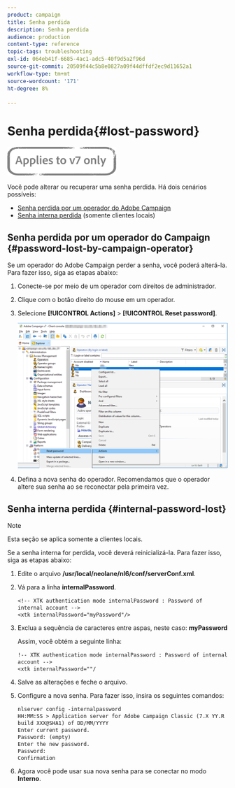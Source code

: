```yaml
---
product: campaign
title: Senha perdida
description: Senha perdida
audience: production
content-type: reference
topic-tags: troubleshooting
exl-id: 064eb41f-6685-4ac1-adc5-40f9d5a2f96d
source-git-commit: 20509f44c5b8e0827a09f44dffdf2ec9d11652a1
workflow-type: tm+mt
source-wordcount: '171'
ht-degree: 8%

---
```


# Senha perdida{#lost-password}

![](../../assets/v7-only.svg)

Você pode alterar ou recuperar uma senha perdida.
Há dois cenários possíveis:

* [Senha perdida por um operador do Adobe Campaign](#password-lost-by-campaign-operator)
* [Senha interna perdida](#internal-password-lost)  (somente clientes locais)

## Senha perdida por um operador do Campaign {#password-lost-by-campaign-operator}

Se um operador do Adobe Campaign perder a senha, você poderá alterá-la.
Para fazer isso, siga as etapas abaixo:

1. Conecte-se por meio de um operador com direitos de administrador.
1. Clique com o botão direito do mouse em um operador.
1. Selecione **[!UICONTROL Actions]** > **[!UICONTROL Reset password]**.

   ![](assets/operator-passwd.png)

1. Defina a nova senha do operador. Recomendamos que o operador altere sua senha ao se reconectar pela primeira vez.

## Senha interna perdida {#internal-password-lost}

>[!NOTE]
>
>Esta seção se aplica somente a clientes locais.

Se a senha interna for perdida, você deverá reinicializá-la.
Para fazer isso, siga as etapas abaixo:

1. Edite o arquivo **/usr/local/neolane/nl6/conf/serverConf.xml**.

1. Vá para a linha **internalPassword**.

   ```
   <!-- XTK authentication mode internalPassword : Password of internal account -->
   <xtk internalPassword="myPassword"/>
   ```

1. Exclua a sequência de caracteres entre aspas, neste caso: **myPassword**

   Assim, você obtém a seguinte linha:

   ```
   !-- XTK authentication mode internalPassword : Password of internal account -->
   <xtk internalPassword=""/
   ```

1. Salve as alterações e feche o arquivo.

1. Configure a nova senha. Para fazer isso, insira os seguintes comandos:

   ```
   nlserver config -internalpassword
   HH:MM:SS > Application server for Adobe Campaign Classic (7.X YY.R build XXX@SHA1) of DD/MM/YYYY
   Enter current password.
   Password: (empty)
   Enter the new password.
   Password: 
   Confirmation 
   ```

1. Agora você pode usar sua nova senha para se conectar no modo **Interno**.
